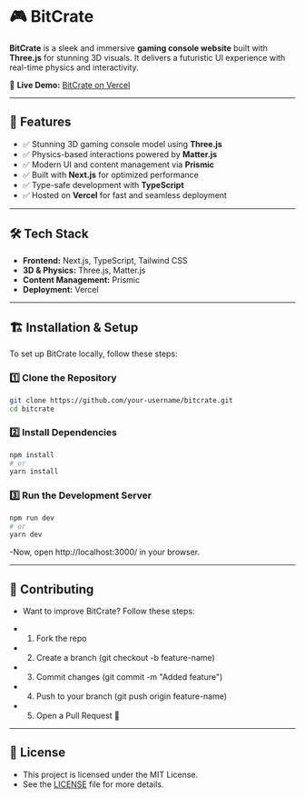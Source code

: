 # 🎮 BitCrate  

**BitCrate** is a sleek and immersive **gaming console website** built with **Three.js** for stunning 3D visuals. It delivers a futuristic UI experience with real-time physics and interactivity.  

🔗 **Live Demo:** [BitCrate on Vercel](https://bit-crate.vercel.app/)  

---

## 🚀 Features  

- ✅ Stunning 3D gaming console model using **Three.js**  
- ✅ Physics-based interactions powered by **Matter.js**  
- ✅ Modern UI and content management via **Prismic**  
- ✅ Built with **Next.js** for optimized performance  
- ✅ Type-safe development with **TypeScript**  
- ✅ Hosted on **Vercel** for fast and seamless deployment  

---

## 🛠 Tech Stack  

- **Frontend:** Next.js, TypeScript, Tailwind CSS  
- **3D & Physics:** Three.js, Matter.js  
- **Content Management:** Prismic  
- **Deployment:** Vercel  

---

## 🏗 Installation & Setup  

To set up BitCrate locally, follow these steps:  

### 1️⃣ Clone the Repository  
```bash
git clone https://github.com/your-username/bitcrate.git
cd bitcrate

```

### 2️⃣ Install Dependencies
```bash 
npm install
# or
yarn install
```
### 3️⃣ Run the Development Server
```bash
npm run dev
# or
yarn dev
```
-Now, open http://localhost:3000/ in your browser.

---

## 🤝 Contributing
- Want to improve BitCrate? Follow these steps:

- 1. Fork the repo
- 2. Create a branch (git checkout -b feature-name)
- 3. Commit changes (git commit -m "Added feature")
- 4. Push to your branch (git push origin feature-name)
- 5. Open a Pull Request 🚀

---

## 📜 License
- This project is licensed under the MIT License.
- See the [LICENSE](https://choosealicense.com/) file for more details.